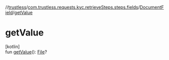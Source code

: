 //[trustless](../../../index.md)/[com.trustless.requests.kyc.retrieveSteps.steps.fields](../index.md)/[DocumentField](index.md)/[getValue](get-value.md)

# getValue

[kotlin]\
fun [getValue](get-value.md)(): [File](https://developer.android.com/reference/kotlin/java/io/File.html)?
